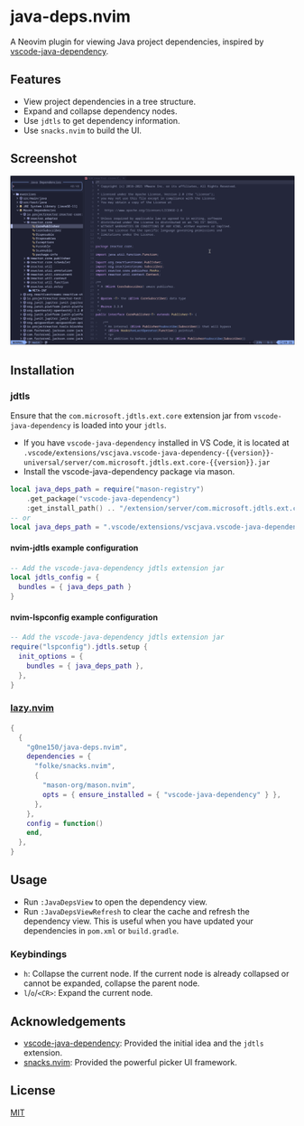 # java-deps.nvim

A Neovim plugin for viewing Java project dependencies, inspired by [vscode-java-dependency](https://github.com/microsoft/vscode-java-dependency).

## Features

- View project dependencies in a tree structure.
- Expand and collapse dependency nodes.
- Use `jdtls` to get dependency information.
- Use `snacks.nvim` to build the UI.

## Screenshot

![java-deps.nvim screenshot](images/2025-07-08-192153_hyprshot.png)

## Installation

### jdtls

Ensure that the `com.microsoft.jdtls.ext.core` extension jar from `vscode-java-dependency` is loaded into your `jdtls`.

- If you have `vscode-java-dependency` installed in VS Code, it is located at `.vscode/extensions/vscjava.vscode-java-dependency-{{version}}-universal/server/com.microsoft.jdtls.ext.core-{{version}}.jar`
- Install the vscode-java-dependency package via mason.

```lua
local java_deps_path = require("mason-registry")
    .get_package("vscode-java-dependency")
    :get_install_path() .. "/extension/server/com.microsoft.jdtls.ext.core-*.jar"
-- or
local java_deps_path = ".vscode/extensions/vscjava.vscode-java-dependency-{{version}}-universal/server/com.microsoft.jdtls.ext.core-{{version}}.jar"
```

#### nvim-jdtls example configuration

```lua
-- Add the vscode-java-dependency jdtls extension jar
local jdtls_config = {
  bundles = { java_deps_path }
}
```

#### nvim-lspconfig example configuration

```lua
-- Add the vscode-java-dependency jdtls extension jar
require("lspconfig").jdtls.setup {
  init_options = {
    bundles = { java_deps_path },
  },
}
```

### [lazy.nvim](https://github.com/folke/lazy.nvim)

```lua
{
  {
    "g0ne150/java-deps.nvim",
    dependencies = {
      "folke/snacks.nvim",
      {
        "mason-org/mason.nvim",
        opts = { ensure_installed = { "vscode-java-dependency" } },
      },
    },
    config = function()
    end,
  },
}
```

## Usage

- Run `:JavaDepsView` to open the dependency view.
- Run `:JavaDepsViewRefresh` to clear the cache and refresh the dependency view. This is useful when you have updated your dependencies in `pom.xml` or `build.gradle`.

### Keybindings

- `h`: Collapse the current node. If the current node is already collapsed or cannot be expanded, collapse the parent node.
- `l`/`o`/`<CR>`: Expand the current node.

## Acknowledgements

- [vscode-java-dependency](https://github.com/microsoft/vscode-java-dependency): Provided the initial idea and the `jdtls` extension.
- [snacks.nvim](https://github.com/folke/snacks.nvim): Provided the powerful picker UI framework.

## License

[MIT](./LICENSE)
